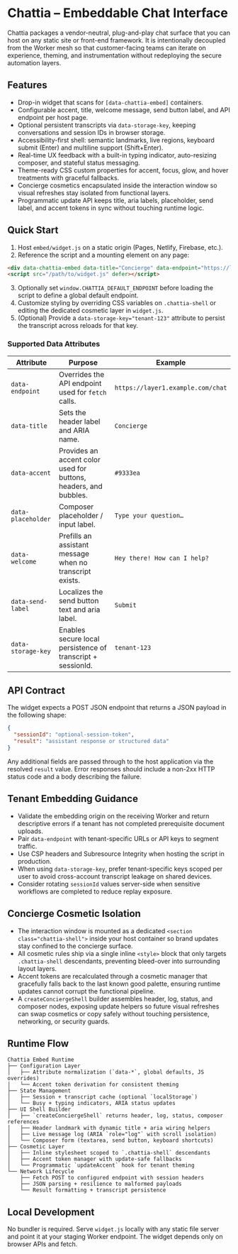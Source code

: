 # Chattia – Embeddable Chat Interface

Chattia packages a vendor-neutral, plug-and-play chat surface that you can host on
any static site or front-end framework. It is intentionally decoupled from the
Worker mesh so that customer-facing teams can iterate on experience, theming,
and instrumentation without redeploying the secure automation layers.

## Features
- Drop-in widget that scans for `[data-chattia-embed]` containers.
- Configurable accent, title, welcome message, send button label, and API endpoint per host page.
- Optional persistent transcripts via `data-storage-key`, keeping conversations and session IDs in browser storage.
- Accessibility-first shell: semantic landmarks, live regions, keyboard submit (Enter) and multiline support (Shift+Enter).
- Real-time UX feedback with a built-in typing indicator, auto-resizing composer, and stateful status messaging.
- Theme-ready CSS custom properties for accent, focus, glow, and hover treatments with graceful fallbacks.
- Concierge cosmetics encapsulated inside the interaction window so visual refreshes stay isolated from functional layers.
- Programmatic update API keeps title, aria labels, placeholder, send label, and accent tokens in sync without touching runtime logic.

## Quick Start
1. Host `embed/widget.js` on a static origin (Pages, Netlify, Firebase, etc.).
2. Reference the script and a mounting element on any page:

```html
<div data-chattia-embed data-title="Concierge" data-endpoint="https://layer1.example.com/chat"></div>
<script src="/path/to/widget.js" defer></script>
```

3. Optionally set `window.CHATTIA_DEFAULT_ENDPOINT` before loading the script to
define a global default endpoint.
4. Customize styling by overriding CSS variables on `.chattia-shell` or editing the dedicated cosmetic layer in `widget.js`.
5. (Optional) Provide a `data-storage-key="tenant-123"` attribute to persist the transcript across reloads for that key.

### Supported Data Attributes

| Attribute | Purpose | Example |
| --- | --- | --- |
| `data-endpoint` | Overrides the API endpoint used for `fetch` calls. | `https://layer1.example.com/chat` |
| `data-title` | Sets the header label and ARIA name. | `Concierge` |
| `data-accent` | Provides an accent color used for buttons, headers, and bubbles. | `#9333ea` |
| `data-placeholder` | Composer placeholder / input label. | `Type your question…` |
| `data-welcome` | Prefills an assistant message when no transcript exists. | `Hey there! How can I help?` |
| `data-send-label` | Localizes the send button text and aria label. | `Submit` |
| `data-storage-key` | Enables secure local persistence of transcript + sessionId. | `tenant-123` |

## API Contract
The widget expects a POST JSON endpoint that returns a JSON payload in the
following shape:

```json
{
  "sessionId": "optional-session-token",
  "result": "assistant response or structured data"
}
```

Any additional fields are passed through to the host application via the
resolved `result` value. Error responses should include a non-2xx HTTP status
code and a body describing the failure.

## Tenant Embedding Guidance
- Validate the embedding origin on the receiving Worker and return descriptive
  errors if a tenant has not completed prerequisite document uploads.
- Pair `data-endpoint` with tenant-specific URLs or API keys to segment traffic.
- Use CSP headers and Subresource Integrity when hosting the script in
  production.
- When using `data-storage-key`, prefer tenant-specific keys scoped per user to
  avoid cross-account transcript leakage on shared devices.
- Consider rotating `sessionId` values server-side when sensitive workflows are
  completed to reduce replay exposure.

## Concierge Cosmetic Isolation

- The interaction window is mounted as a dedicated `<section class="chattia-shell">`
  inside your host container so brand updates stay confined to the concierge
  surface.
- All cosmetic rules ship via a single inline `<style>` block that only targets
  `.chattia-shell` descendants, preventing bleed-over into surrounding layout
  layers.
- Accent tokens are recalculated through a cosmetic manager that gracefully
  falls back to the last known good palette, ensuring runtime updates cannot
  corrupt the functional pipeline.
- A `createConciergeShell` builder assembles header, log, status, and composer
  nodes, exposing update helpers so future visual refreshes can swap cosmetics
  or copy safely without touching persistence, networking, or security guards.

## Runtime Flow

```
Chattia Embed Runtime
├── Configuration Layer
│   ├── Attribute normalization (`data-*`, global defaults, JS overrides)
│   └── Accent token derivation for consistent theming
├── State Management
│   ├── Session + transcript cache (optional `localStorage`)
│   └── Busy + typing indicators, ARIA status updates
├── UI Shell Builder
│   ├── `createConciergeShell` returns header, log, status, composer references
│   ├── Header landmark with dynamic title + aria wiring helpers
│   ├── Live message log (ARIA `role="log"` with scroll isolation)
│   └── Composer form (textarea, send button, keyboard shortcuts)
├── Cosmetic Layer
│   ├── Inline stylesheet scoped to `.chattia-shell` descendants
│   ├── Accent token manager with update-safe fallbacks
│   └── Programmatic `updateAccent` hook for tenant theming
└── Network Lifecycle
    ├── Fetch POST to configured endpoint with session headers
    ├── JSON parsing + resilience to malformed payloads
    └── Result formatting + transcript persistence
```

## Local Development
No bundler is required. Serve `widget.js` locally with any static file server
and point it at your staging Worker endpoint. The widget depends only on browser
APIs and fetch.
